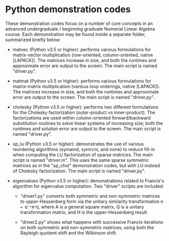 # Python demonstration codes

These demonstration codes focus on a number of core concepts in an advanced undergraduate / beginning graduate Numerial Linear Algebra course.  Each demonstration may be found inside a separate folder, summarized briefly below:

* matvec (Python v3.5 or higher): performs various formulations for matrix-vector multiplication (row-oriented, column-oriented, native [LAPACK]).  The matrices increase in size, and both the runtimes and approximate error are output to the screen.  The main script is named "driver.py".

* matmat (Python v3.5 or higher): performs various formulations for matrix-matrix multiplication (various loop orderings, native [LAPACK]).  The matrices increase in size, and both the runtimes and approximate error are output to the screen.  The main script is named "driver.py".

* cholesky (Python v3.5 or higher): performs two different formulations for the Cholesky factorization (outer-product vs inner-product).  The factorizations are used within column-oriented forward/backward substitution routines to solve linear systems of increasing size; both the runtimes and solution error are output to the screen.  The main script is named "driver.py".

* sp_lu (Python v3.5 or higher): demonstrates the use of various reordering algorithms (symamd, symrcm, and none) to reduce fill-in when computing the LU factorization of sparse matrices.  The main script is named "driver.m".  This uses the same sparse symmetric matrices as in the "sp_chol" demonstration codes, but with LU instead of Cholesky factorization.  The main script is named "driver.py".

* eigenvalues (Python v3.5 or higher): demonstrations related to Francis's algorithm for eigenvalue computation.  Two "driver" scripts are included:

  - "driver1.py" converts both symmetric and non-symmetric matrices to upper-Hessenberg form via the unitary similarity transformation ``H = Q'*A*Q``, where A is a general square matrix, Q is a unitary transformation matrix, and H is the upper-Hessenberg result.

  - "driver2.py" shows what happens with successive Francis iterations on both symmetric and non-symmetric matrices, using both the Rayleigh quotient shift and the Wilkinson shift.
